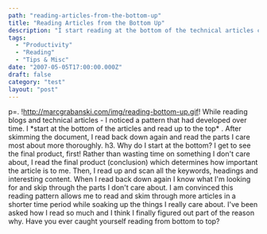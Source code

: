 ```yaml
---
path: "reading-articles-from-the-bottom-up"
title: "Reading Articles from the Bottom Up"
description: "I start reading at the bottom of the technical articles continue to the top. It gives me the ability to see the final product first and filter to the content I care about."
tags: 
  - "Productivity"
  - "Reading"
  - "Tips & Misc"
date: "2007-05-05T17:00:00.000Z"
draft: false
category: "test"
layout: "post"
---
```


p=. !http://marcgrabanski.com/img/reading-bottom-up.gif! While reading blogs and technical articles - I noticed a pattern that had developed over time. I \*start at the bottom of the articles and read up to the top\* . After skimming the document, I read back down again and read the parts I care most about more thoroughly. h3. Why do I start at the bottom? I get to see the final product, first! Rather than wasting time on something I don't care about, I read the final product (conclusion) which determines how important the article is to me. Then, I read up and scan all the keywords, headings and interesting content. When I read back down again I know what I'm looking for and skip through the parts I don't care about. I am convinced this reading pattern allows me to read and skim through more articles in a shorter time period while soaking up the things I really care about. I've been asked how I read so much and I think I finally figured out part of the reason why. Have you ever caught yourself reading from bottom to top?